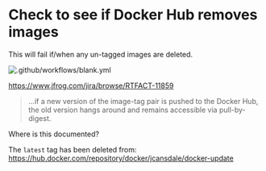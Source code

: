 # Check to see if Docker Hub removes images

This will fail if/when any un-tagged images are deleted.

![.github/workflows/blank.yml](https://github.com/jcansdale/docker-update/workflows/.github/workflows/blank.yml/badge.svg)

https://www.jfrog.com/jira/browse/RTFACT-11859

> ...if a new version of the image-tag pair is pushed to the Docker Hub, the old version hangs around and remains accessible via pull-by-digest.

Where is this documented?

The `latest` tag has been deleted from:
https://hub.docker.com/repository/docker/jcansdale/docker-update

